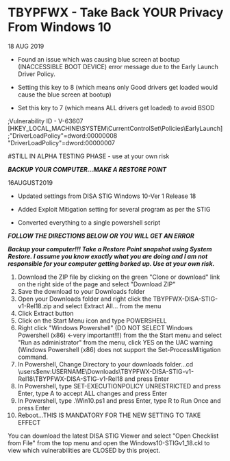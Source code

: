 # TBYPFWX - Take Back YOUR Privacy From Windows 10

18 AUG 2019

- Found an issue which was causing blue screen at bootup (INACCESSIBLE BOOT DEVICE) error message due to the Early Launch Driver Policy.

- Setting this key to 8 (which means only Good drivers get loaded would cause the blue screen at bootup)

- Set this key to 7 (which means ALL drivers get loaded) to avoid BSOD

;Vulnerability ID - V-63607
[HKEY_LOCAL_MACHINE\SYSTEM\CurrentControlSet\Policies\EarlyLaunch]
;"DriverLoadPolicy"=dword:00000008
"DriverLoadPolicy"=dword:00000007

#STILL IN ALPHA TESTING PHASE - use at your own risk


***BACKUP YOUR COMPUTER...MAKE A RESTORE POINT***

16AUGUST2019

- Updated settings from DISA STIG Windows 10-Ver 1 Release 18 
              
- Added Exploit Mitigation setting for several program as per the STIG
              
- Converted everything to a single powershell script

***FOLLOW THE DIRECTIONS BELOW OR YOU WILL GET AN ERROR***
              
***Backup your computer!!!  Take a Restore Point snapshot using System Restore.  I assume you know exactly what you are doing and I am not responsible for your computer getting borked up.  Use at your own risk.***

1) Download the ZIP file by clicking on the green "Clone or download" link on the right side of the page and select "Download ZIP"
2) Save the download to your Downloads folder
3) Open your Downloads folder and right click the TBYPFWX-DISA-STIG-v1-Rel18.zip and select Extract All... from the menu
4) Click Extract button
5) Click on the Start Menu icon and type POWERSHELL
6) Right click "Windows Powershell" (DO NOT SELECT Windows Powershell (x86) <-very important!!!) from the the Start menu and select "Run as administrator" from the menu, click YES on the UAC warning (Windows Powershell (x86) does not support the Set-ProcessMitigation command.
7) In Powershell, Change Directory to your downloads folder...cd \users\$env:USERNAME\Downloads\TBYPFWX-DISA-STIG-v1-Rel18\TBYPFWX-DISA-STIG-v1-Rel18 and press Enter
8) In Powershell, type SET-EXECUTIONPOLICY UNRESTRICTED and press Enter, type A to accept ALL changes and press Enter
9) In Powershell, type .\Win10.ps1 and press Enter, type R to Run Once and press Enter
10) Reboot...THIS IS MANDATORY FOR THE NEW SETTING TO TAKE EFFECT

You can download the latest DISA STIG Viewer and select "Open Checklist from File" from the top menu and open the Windows10-STIGv1_18.ckl to view which vulnerabilities are CLOSED by this project.
